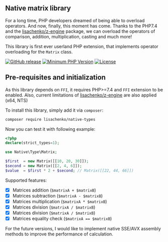 Native matrix library
-----------------

For a long time, PHP developers dreamed of being able to overload operators. And now, finally, this moment has come. 
Thanks to the PHP7.4 and the [lisachenko/z-engine](https://github.com/lisachenko/z-engine) package, we can overload the
operators of comparison, addition, multiplication, casting and much more!

This library is first ever userland PHP extension, that implements operator overloading for the `Matrix` class.

[![GitHub release](https://img.shields.io/github/release/lisachenko/native-matrix.svg)](https://github.com/lisachenko/native-matrix/releases/latest)
[![Minimum PHP Version](http://img.shields.io/badge/php-%3E%3D%207.4-8892BF.svg)](https://php.net/)
[![License](https://img.shields.io/packagist/l/lisachenko/native-matrix.svg)](https://packagist.org/packages/lisachenko/native-matrix)


Pre-requisites and initialization
--------------

As this library depends on `FFI`, it requires PHP>=7.4 and `FFI` extension to be enabled. Also, current limitations of
[lisachenko/z-engine](https://github.com/lisachenko/z-engine) are also applied (x64, NTS)

To install this library, simply add it via `composer`:
```bash
composer require lisachenko/native-types
```

Now you can test it with following example:
```php
<?php
declare(strict_types=1);

use Native\Type\Matrix;

$first  = new Matrix([[10, 20, 30]]);
$second = new Matrix([[2, 4, 6]]);
$value  = $first * 2 + $second; // Matrix([[22, 44, 66]])
```

Supported features:
 - [x] Matrices addition (`$matrixA + $matrixB`)
 - [x] Matrices subtraction (`$matrixA - $matrixB`)
 - [x] Matrices multiplication (`$matrixA * $matrixB`)
 - [x] Matrices division (`$matrixA / $matrixB`)
 - [x] Matrices division (`$matrixA / $matrixB`)
 - [x] Matrices equality check (`$matrixA == $matrixB`)
 
For the future versions, I would like to implement native SSE/AVX assembly methods to improve the performance of calculation.

 
